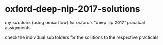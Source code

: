 # oxford-deep-nlp-2017-solutions
my solutions (using tensorflow) for oxford's "deep nlp 2017" practical assignments

check the individual sub folders for the solutions to the respective practicals

